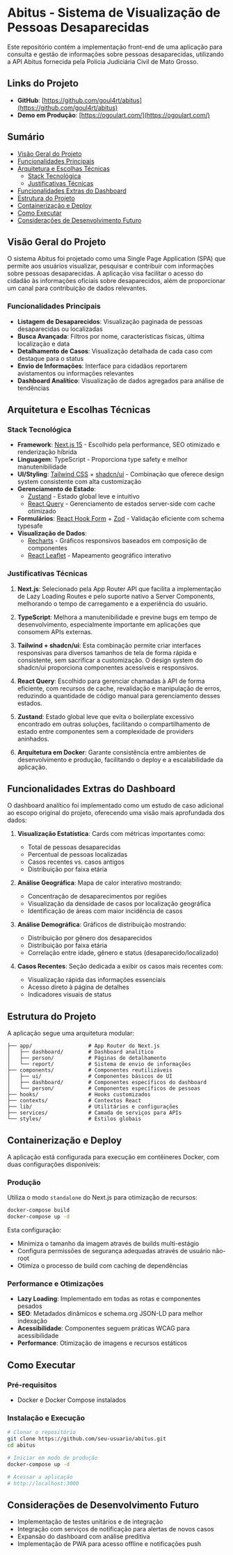 # Abitus - Sistema de Visualização de Pessoas Desaparecidas

Este repositório contém a implementação front-end de uma aplicação para consulta e gestão de informações sobre pessoas desaparecidas, utilizando a API Abitus fornecida pela Polícia Judiciária Civil de Mato Grosso.

## Links do Projeto
- **GitHub**: [https://github.com/goul4rt/abitus](https://github.com/goul4rt/abitus)
- **Demo em Produção**: [https://ogoulart.com/](https://ogoulart.com/)

## Sumário
- [Visão Geral do Projeto](#visão-geral-do-projeto)
- [Funcionalidades Principais](#funcionalidades-principais)
- [Arquitetura e Escolhas Técnicas](#arquitetura-e-escolhas-técnicas)
  - [Stack Tecnológica](#stack-tecnológica)
  - [Justificativas Técnicas](#justificativas-técnicas)
- [Funcionalidades Extras do Dashboard](#funcionalidades-extras-do-dashboard)
- [Estrutura do Projeto](#estrutura-do-projeto)
- [Containerização e Deploy](#containerização-e-deploy)
- [Como Executar](#como-executar)
- [Considerações de Desenvolvimento Futuro](#considerações-de-desenvolvimento-futuro)

## Visão Geral do Projeto

O sistema Abitus foi projetado como uma Single Page Application (SPA) que permite aos usuários visualizar, pesquisar e contribuir com informações sobre pessoas desaparecidas. A aplicação visa facilitar o acesso do cidadão às informações oficiais sobre desaparecidos, além de proporcionar um canal para contribuição de dados relevantes.

### Funcionalidades Principais

- **Listagem de Desaparecidos**: Visualização paginada de pessoas desaparecidas ou localizadas
- **Busca Avançada**: Filtros por nome, características físicas, última localização e data
- **Detalhamento de Casos**: Visualização detalhada de cada caso com destaque para o status
- **Envio de Informações**: Interface para cidadãos reportarem avistamentos ou informações relevantes
- **Dashboard Analítico**: Visualização de dados agregados para análise de tendências

## Arquitetura e Escolhas Técnicas

### Stack Tecnológica

- **Framework**: [Next.js 15](https://nextjs.org/) - Escolhido pela performance, SEO otimizado e renderização híbrida
- **Linguagem**: TypeScript - Proporciona type safety e melhor manutenibilidade
- **UI/Styling**: [Tailwind CSS](https://tailwindcss.com/) + [shadcn/ui](https://ui.shadcn.com/) - Combinação que oferece design system consistente com alta customização
- **Gerenciamento de Estado**: 
  - [Zustand](https://github.com/pmndrs/zustand) - Estado global leve e intuitivo
  - [React Query](https://tanstack.com/query/latest) - Gerenciamento de estados server-side com cache otimizado
- **Formulários**: [React Hook Form](https://react-hook-form.com/) + [Zod](https://zod.dev/) - Validação eficiente com schema typesafe
- **Visualização de Dados**: 
  - [Recharts](https://recharts.org/) - Gráficos responsivos baseados em composição de componentes
  - [React Leaflet](https://react-leaflet.js.org/) - Mapeamento geográfico interativo

### Justificativas Técnicas

1. **Next.js**: Selecionado pela App Router API que facilita a implementação de Lazy Loading Routes e pelo suporte nativo a Server Components, melhorando o tempo de carregamento e a experiência do usuário.

2. **TypeScript**: Melhora a manutenibilidade e previne bugs em tempo de desenvolvimento, especialmente importante em aplicações que consomem APIs externas.

3. **Tailwind + shadcn/ui**: Esta combinação permite criar interfaces responsivas para diversos tamanhos de tela de forma rápida e consistente, sem sacrificar a customização. O design system do shadcn/ui proporciona componentes acessíveis e responsivos.

4. **React Query**: Escolhido para gerenciar chamadas à API de forma eficiente, com recursos de cache, revalidação e manipulação de erros, reduzindo a quantidade de código manual para gerenciamento desses estados.

5. **Zustand**: Estado global leve que evita o boilerplate excessivo encontrado em outras soluções, facilitando o compartilhamento de estado entre componentes sem a complexidade de providers aninhados.

6. **Arquitetura em Docker**: Garante consistência entre ambientes de desenvolvimento e produção, facilitando o deploy e a escalabilidade da aplicação.

## Funcionalidades Extras do Dashboard

O dashboard analítico foi implementado como um estudo de caso adicional ao escopo original do projeto, oferecendo uma visão mais aprofundada dos dados:

1. **Visualização Estatística**: Cards com métricas importantes como:
   - Total de pessoas desaparecidas
   - Percentual de pessoas localizadas
   - Casos recentes vs. casos antigos
   - Distribuição por faixa etária

2. **Análise Geográfica**: Mapa de calor interativo mostrando:
   - Concentração de desaparecimentos por regiões
   - Visualização da densidade de casos por localização geográfica
   - Identificação de áreas com maior incidência de casos

3. **Análise Demográfica**: Gráficos de distribuição mostrando:
   - Distribuição por gênero dos desaparecidos
   - Distribuição por faixa etária
   - Correlação entre idade, gênero e status (desaparecido/localizado)

4. **Casos Recentes**: Seção dedicada a exibir os casos mais recentes com:
   - Visualização rápida das informações essenciais
   - Acesso direto à página de detalhes
   - Indicadores visuais de status

## Estrutura do Projeto

A aplicação segue uma arquitetura modular:

```
├── app/                  # App Router do Next.js
│   ├── dashboard/        # Dashboard analítico
│   ├── person/           # Páginas de detalhamento
│   └── report/           # Sistema de envio de informações
├── components/           # Componentes reutilizáveis
│   ├── ui/               # Componentes básicos de UI
│   ├── dashboard/        # Componentes específicos do dashboard
│   └── person/           # Componentes específicos de pessoas
├── hooks/                # Hooks customizados
├── contexts/             # Contextos React
├── lib/                  # Utilitários e configurações
├── services/             # Camada de serviços para APIs
└── styles/               # Estilos globais
```

## Containerização e Deploy

A aplicação está configurada para execução em contêineres Docker, com duas configurações disponíveis:

### Produção

Utiliza o modo `standalone` do Next.js para otimização de recursos:

```bash
docker-compose build
docker-compose up -d
```

Esta configuração:
- Minimiza o tamanho da imagem através de builds multi-estágio
- Configura permissões de segurança adequadas através de usuário não-root
- Otimiza o processo de build com caching de dependências

### Performance e Otimizações

- **Lazy Loading**: Implementado em todas as rotas e componentes pesados
- **SEO**: Metadados dinâmicos e schema.org JSON-LD para melhor indexação
- **Acessibilidade**: Componentes seguem práticas WCAG para acessibilidade
- **Performance**: Otimização de imagens e recursos estáticos

## Como Executar

### Pré-requisitos
- Docker e Docker Compose instalados

### Instalação e Execução

```bash
# Clonar o repositório
git clone https://github.com/seu-usuario/abitus.git
cd abitus

# Iniciar em modo de produção
docker-compose up -d

# Acessar a aplicação
# http://localhost:3000
```

## Considerações de Desenvolvimento Futuro

- Implementação de testes unitários e de integração
- Integração com serviços de notificação para alertas de novos casos
- Expansão do dashboard com análise preditiva
- Implementação de PWA para acesso offline e notificações push